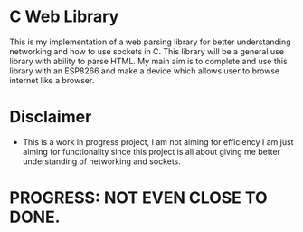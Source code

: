 # C Web Library
This is my implementation of a web parsing library for better understanding networking and how to use sockets in C. This library will be a general use library with ability to parse HTML. My main aim is to complete and use this library with an ESP8266 and make a device which allows user to browse internet like a browser.

# Disclaimer
- This is a work in progress project, I am not aiming for efficiency I am just aiming for functionality since this project is all about giving me better understanding of networking and sockets.

# PROGRESS: NOT EVEN CLOSE TO DONE.
